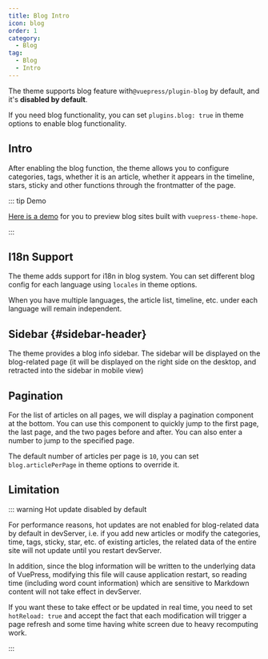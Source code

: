 ```yaml
---
title: Blog Intro
icon: blog
order: 1
category:
  - Blog
tag:
  - Blog
  - Intro
---
```


The theme supports blog feature with`@vuepress/plugin-blog` by default, and it's **disabled by default**.

If you need blog functionality, you can set `plugins.blog: true` in theme options to enable blog functionality.

<!-- more -->

## Intro

After enabling the blog function, the theme allows you to configure categories, tags, whether it is an article, whether it appears in the timeline, stars, sticky and other functions through the frontmatter of the page.

::: tip Demo

[Here is a demo](https://mister-hope.com/en/) for you to preview blog sites built with `vuepress-theme-hope`.

:::

## I18n Support

The theme adds support for i18n in blog system. You can set different blog config for each language using `locales` in theme options.

When you have multiple languages, the article list, timeline, etc. under each language will remain independent.

## Sidebar {#sidebar-header}

The theme provides a blog info sidebar. The sidebar will be displayed on the blog-related page (it will be displayed on the right side on the desktop, and retracted into the sidebar in mobile view)

## Pagination

For the list of articles on all pages, we will display a pagination component at the bottom. You can use this component to quickly jump to the first page, the last page, and the two pages before and after. You can also enter a number to jump to the specified page.

The default number of articles per page is `10`, you can set `blog.articlePerPage` in theme options to override it.

## Limitation

::: warning Hot update disabled by default

For performance reasons, hot updates are not enabled for blog-related data by default in devServer, i.e. if you add new articles or modify the categories, time, tags, sticky, star, etc. of existing articles, the related data of the entire site will not update until you restart devServer.

In addition, since the blog information will be written to the underlying data of VuePress, modifying this file will cause application restart, so reading time (including word count information) which are sensitive to Markdown content will not take effect in devServer.

If you want these to take effect or be updated in real time, you need to set `hotReload: true` and accept the fact that each modification will trigger a page refresh and some time having white screen due to heavy recomputing work.

:::
